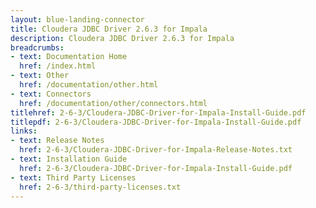 ```yaml
---
layout: blue-landing-connector
title: Cloudera JDBC Driver 2.6.3 for Impala
description: Cloudera JDBC Driver 2.6.3 for Impala
breadcrumbs:
- text: Documentation Home
  href: /index.html
- text: Other
  href: /documentation/other.html
- text: Connectors
  href: /documentation/other/connectors.html
titlehref: 2-6-3/Cloudera-JDBC-Driver-for-Impala-Install-Guide.pdf
titlepdf: 2-6-3/Cloudera-JDBC-Driver-for-Impala-Install-Guide.pdf
links:
- text: Release Notes
  href: 2-6-3/Cloudera-JDBC-Driver-for-Impala-Release-Notes.txt
- text: Installation Guide
  href: 2-6-3/Cloudera-JDBC-Driver-for-Impala-Install-Guide.pdf
- text: Third Party Licenses
  href: 2-6-3/third-party-licenses.txt
---
```

